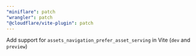 ```yaml
---
"miniflare": patch
"wrangler": patch
"@cloudflare/vite-plugin": patch
---
```


Add support for `assets_navigation_prefer_asset_serving` in Vite (`dev` and `preview`)
